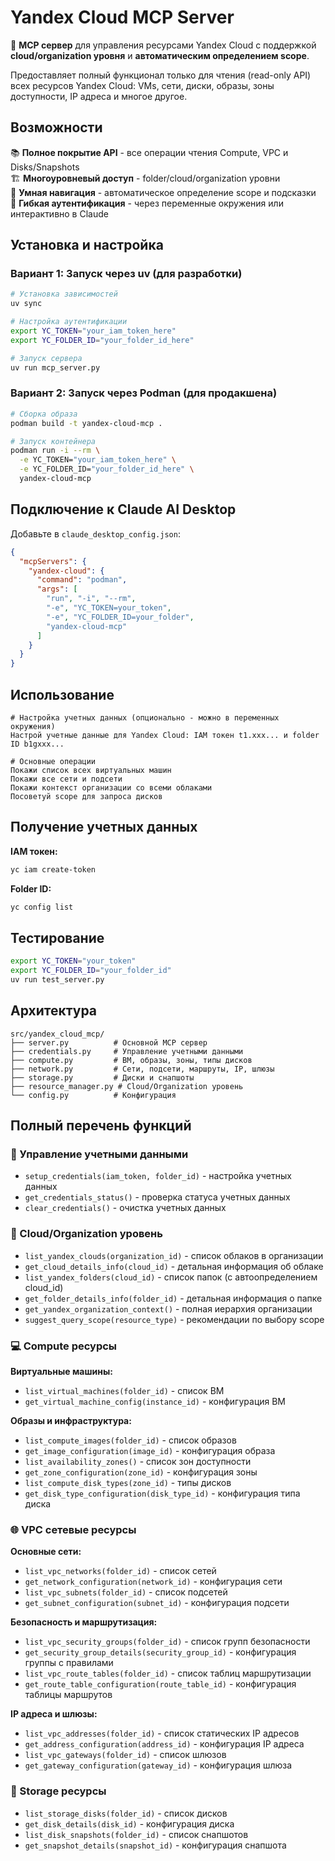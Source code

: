 # Yandex Cloud MCP Server

🚀 **MCP сервер** для управления ресурсами Yandex Cloud с поддержкой **cloud/organization уровня** и **автоматическим определением scope**.

Предоставляет полный функционал только для чтения (read-only API) всех ресурсов Yandex Cloud: VMs, сети, диски, образы, зоны доступности, IP адреса и многое другое.

## Возможности

📚 **Полное покрытие API** - все операции чтения Compute, VPC и Disks/Snapshots  
🏗️ **Многоуровневый доступ** - folder/cloud/organization уровни  
🧠 **Умная навигация** - автоматическое определение scope и подсказки  
🔐 **Гибкая аутентификация** - через переменные окружения или интерактивно в Claude  

## Установка и настройка

### Вариант 1: Запуск через uv (для разработки)

```bash
# Установка зависимостей
uv sync

# Настройка аутентификации
export YC_TOKEN="your_iam_token_here"
export YC_FOLDER_ID="your_folder_id_here"

# Запуск сервера
uv run mcp_server.py
```

### Вариант 2: Запуск через Podman (для продакшена)

```bash
# Сборка образа
podman build -t yandex-cloud-mcp .

# Запуск контейнера
podman run -i --rm \
  -e YC_TOKEN="your_iam_token_here" \
  -e YC_FOLDER_ID="your_folder_id_here" \
  yandex-cloud-mcp
```

## Подключение к Claude AI Desktop

Добавьте в `claude_desktop_config.json`:

```json
{
  "mcpServers": {
    "yandex-cloud": {
      "command": "podman",
      "args": [
        "run", "-i", "--rm",
        "-e", "YC_TOKEN=your_token",
        "-e", "YC_FOLDER_ID=your_folder",
        "yandex-cloud-mcp"
      ]
    }
  }
}
```

## Использование

```
# Настройка учетных данных (опционально - можно в переменных окружения)
Настрой учетные данные для Yandex Cloud: IAM токен t1.xxx... и folder ID b1gxxx...

# Основные операции
Покажи список всех виртуальных машин
Покажи все сети и подсети
Покажи контекст организации со всеми облаками
Посоветуй scope для запроса дисков
```

## Получение учетных данных

**IAM токен:**
```bash
yc iam create-token
```

**Folder ID:**
```bash
yc config list
```

## Тестирование

```bash
export YC_TOKEN="your_token"
export YC_FOLDER_ID="your_folder_id"
uv run test_server.py
```

## Архитектура

```
src/yandex_cloud_mcp/
├── server.py          # Основной MCP сервер
├── credentials.py     # Управление учетными данными
├── compute.py         # ВМ, образы, зоны, типы дисков
├── network.py         # Сети, подсети, маршруты, IP, шлюзы
├── storage.py         # Диски и снапшоты
├── resource_manager.py # Cloud/Organization уровень
└── config.py          # Конфигурация
```

## Полный перечень функций

### 🔐 Управление учетными данными
- `setup_credentials(iam_token, folder_id)` - настройка учетных данных
- `get_credentials_status()` - проверка статуса учетных данных  
- `clear_credentials()` - очистка учетных данных

### 🏢 Cloud/Organization уровень
- `list_yandex_clouds(organization_id)` - список облаков в организации
- `get_cloud_details_info(cloud_id)` - детальная информация об облаке
- `list_yandex_folders(cloud_id)` - список папок (с автоопределением cloud_id)
- `get_folder_details_info(folder_id)` - детальная информация о папке
- `get_yandex_organization_context()` - полная иерархия организации
- `suggest_query_scope(resource_type)` - рекомендации по выбору scope

### 💻 Compute ресурсы
**Виртуальные машины:**
- `list_virtual_machines(folder_id)` - список ВМ
- `get_virtual_machine_config(instance_id)` - конфигурация ВМ

**Образы и инфраструктура:**
- `list_compute_images(folder_id)` - список образов
- `get_image_configuration(image_id)` - конфигурация образа
- `list_availability_zones()` - список зон доступности
- `get_zone_configuration(zone_id)` - конфигурация зоны
- `list_compute_disk_types(zone_id)` - типы дисков
- `get_disk_type_configuration(disk_type_id)` - конфигурация типа диска

### 🌐 VPC сетевые ресурсы
**Основные сети:**
- `list_vpc_networks(folder_id)` - список сетей
- `get_network_configuration(network_id)` - конфигурация сети
- `list_vpc_subnets(folder_id)` - список подсетей  
- `get_subnet_configuration(subnet_id)` - конфигурация подсети

**Безопасность и маршрутизация:**
- `list_vpc_security_groups(folder_id)` - список групп безопасности
- `get_security_group_details(security_group_id)` - конфигурация группы с правилами
- `list_vpc_route_tables(folder_id)` - список таблиц маршрутизации
- `get_route_table_configuration(route_table_id)` - конфигурация таблицы маршрутов

**IP адреса и шлюзы:**
- `list_vpc_addresses(folder_id)` - список статических IP адресов
- `get_address_configuration(address_id)` - конфигурация IP адреса
- `list_vpc_gateways(folder_id)` - список шлюзов
- `get_gateway_configuration(gateway_id)` - конфигурация шлюза

### 💾 Storage ресурсы
- `list_storage_disks(folder_id)` - список дисков
- `get_disk_details(disk_id)` - конфигурация диска
- `list_disk_snapshots(folder_id)` - список снапшотов
- `get_snapshot_details(snapshot_id)` - конфигурация снапшота